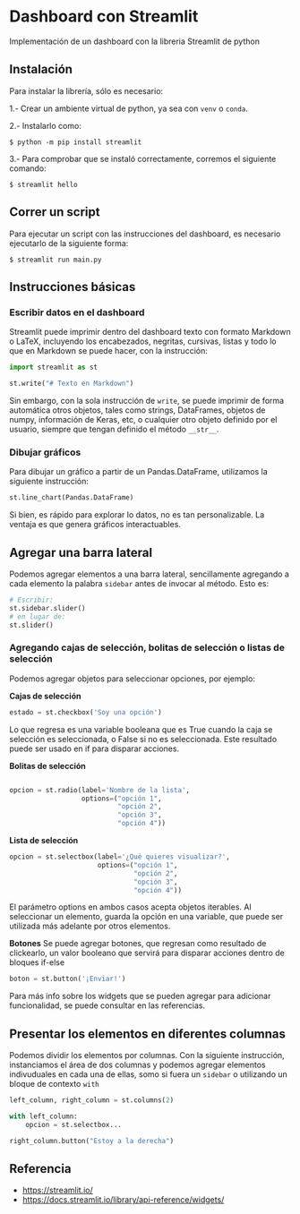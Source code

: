 # Dashboard con Streamlit

Implementación de un dashboard con la libreria Streamlit de python

## Instalación
Para instalar la librería, sólo es necesario:

1.- Crear un ambiente virtual de python, ya sea con `venv` o `conda`.

2.- Instalarlo como:
```console
$ python -m pip install streamlit
```

3.- Para comprobar que se instaló correctamente, corremos el siguiente comando:
```console
$ streamlit hello
```

## Correr un script
Para ejecutar un script con las instrucciones del dashboard, es necesario ejecutarlo de la siguiente forma:
```console
$ streamlit run main.py
```

## Instrucciones básicas

### Escribir datos en el dashboard

Streamlit puede imprimir dentro del dashboard texto con formato Markdown o LaTeX, incluyendo los encabezados, negritas, cursivas, listas y todo lo que en Markdown se puede hacer, con la instrucción:

```python
import streamlit as st

st.write("# Texto en Markdown")
```

Sin embargo, con la sola instrucción de `write`, se puede imprimir de forma automática otros objetos, tales como strings, DataFrames, objetos de numpy, información de Keras, etc, o cualquier otro objeto definido por el usuario, siempre que tengan definido el método `__str__`.

### Dibujar gráficos
Para dibujar un gráfico a partir de un Pandas.DataFrame, utilizamos la siguiente instrucción:

```python
st.line_chart(Pandas.DataFrame)
```

Si bien, es rápido para explorar lo datos, no es tan personalizable. La ventaja es que genera gráficos interactuables. 

## Agregar una barra lateral
Podemos agregar elementos a una barra lateral, sencillamente agregando a cada elemento la palabra `sidebar` antes de invocar al método. Esto es:

```python
# Escribir:
st.sidebar.slider()
# en lugar de:
st.slider()
```

### Agregando cajas de selección, bolitas de selección o listas de selección
Podemos agregar objetos para seleccionar opciones, por ejemplo:

**Cajas de selección**
```python
estado = st.checkbox('Soy una opción')
```

Lo que regresa es una variable booleana que es True cuando la caja se selección es seleccionada, o False si no es seleccionada. Este resultado puede ser usado en if para disparar acciones.

**Bolitas de selección**
```python

opcion = st.radio(label='Nombre de la lista',
                  options=("opción 1",
                           "opción 2",
                           "opción 3",
                           "opción 4"))
```


**Lista de selección**
```python
opcion = st.selectbox(label='¿Qué quieres visualizar?',
                      options=("opción 1",
                               "opción 2",
                               "opción 3",
                               "opción 4"))
```

El parámetro options en ambos casos acepta objetos iterables. Al seleccionar un elemento, guarda la opción en una variable, que puede ser utilizada más adelante por otros elementos.

**Botones**
Se puede agregar botones, que regresan como resultado de clickearlo, un valor booleano que servirá para disparar acciones dentro de bloques if-else

```python
boton = st.button('¡Enviar!')
```

Para más info sobre los widgets que se pueden agregar para adicionar funcionalidad, se puede consultar en las referencias.


## Presentar los elementos en diferentes columnas
Podemos dividir los elementos por columnas. Con la siguiente instrucción, instanciamos el área de dos columnas y podemos agregar elementos indivuduales en cada una de ellas, somo si fuera un `sidebar` o utilizando un bloque de contexto `with`
```python
left_column, right_column = st.columns(2)

with left_column:
    opcion = st.selectbox...

right_column.button("Estoy a la derecha")
```
## Referencia
* https://streamlit.io/
* https://docs.streamlit.io/library/api-reference/widgets/
